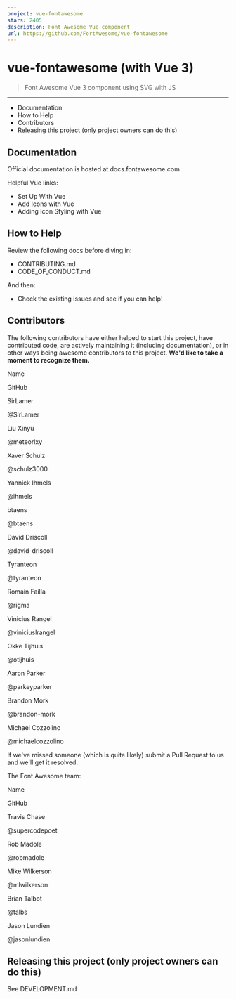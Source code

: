 ```yaml
---
project: vue-fontawesome
stars: 2405
description: Font Awesome Vue component
url: https://github.com/FortAwesome/vue-fontawesome
---
```


vue-fontawesome (with Vue 3)
============================

> Font Awesome Vue 3 component using SVG with JS

* * *

-   Documentation
-   How to Help
-   Contributors
-   Releasing this project (only project owners can do this)

Documentation
-------------

Official documentation is hosted at docs.fontawesome.com

Helpful Vue links:

-   Set Up With Vue
-   Add Icons with Vue
-   Adding Icon Styling with Vue

How to Help
-----------

Review the following docs before diving in:

-   CONTRIBUTING.md
-   CODE\_OF\_CONDUCT.md

And then:

-   Check the existing issues and see if you can help!

Contributors
------------

The following contributors have either helped to start this project, have contributed code, are actively maintaining it (including documentation), or in other ways being awesome contributors to this project. **We'd like to take a moment to recognize them.**

Name

GitHub

SirLamer

@SirLamer

Liu Xinyu

@meteorlxy

Xaver Schulz

@schulz3000

Yannick Ihmels

@ihmels

btaens

@btaens

David Driscoll

@david-driscoll

Tyranteon

@tyranteon

Romain Failla

@rigma

Vinicius Rangel

@viniciuslrangel

Okke Tijhuis

@otijhuis

Aaron Parker

@parkeyparker

Brandon Mork

@brandon-mork

Michael Cozzolino

@michaelcozzolino

If we've missed someone (which is quite likely) submit a Pull Request to us and we'll get it resolved.

The Font Awesome team:

Name

GitHub

Travis Chase

@supercodepoet

Rob Madole

@robmadole

Mike Wilkerson

@mlwilkerson

Brian Talbot

@talbs

Jason Lundien

@jasonlundien

Releasing this project (only project owners can do this)
--------------------------------------------------------

See DEVELOPMENT.md
